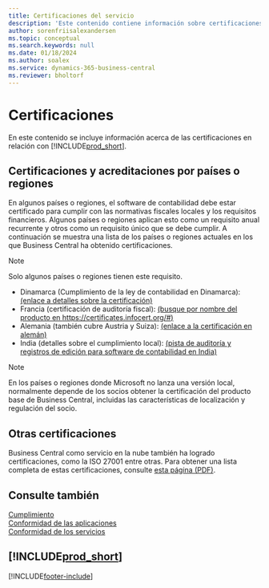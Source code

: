 ```yaml
---
title: Certificaciones del servicio
description: 'Este contenido contiene información sobre certificaciones en relación con Business Central, como certificaciones y acreditaciones específicas de la región.'
author: sorenfriisalexandersen
ms.topic: conceptual
ms.search.keywords: null
ms.date: 01/18/2024
ms.author: soalex
ms.service: dynamics-365-business-central
ms.reviewer: bholtorf
---
```


# <a name="certifications"></a>Certificaciones

En este contenido se incluye información acerca de las certificaciones en relación con [!INCLUDE[prod_short](../includes/prod_short.md)].  

## <a name="countryregion-specific-certifications-and-accreditations"></a>Certificaciones y acreditaciones por países o regiones

En algunos países o regiones, el software de contabilidad debe estar certificado para cumplir con las normativas fiscales locales y los requisitos financieros. Algunos países o regiones aplican esto como un requisito anual recurrente y otros como un requisito único que se debe cumplir. A continuación se muestra una lista de los países o regiones actuales en los que Business Central ha obtenido certificaciones.

> [!NOTE]
> Solo algunos países o regiones tienen este requisito.

- Dinamarca (Cumplimiento de la ley de contabilidad en Dinamarca): [(enlace a detalles sobre la certificación)](../localfunctionality/denmark/compliance-denmark.md)
- Francia (certificación de auditoría fiscal): [(busque por nombre del producto en https://certificates.infocert.org/#)](https://certificates.infocert.org/#)  
- Alemania (también cubre Austria y Suiza): [(enlace a la certificación en alemán)](https://swb.bdo.de/certificate/MS_D365BC_PS_880_DE_2018)
- India (detalles sobre el cumplimiento local): [(pista de auditoría y registros de edición para software de contabilidad en India)](../localfunctionality/india/india-audit-trail-edit-logs-accounting-software.md)

> [!NOTE]  
> En los países o regiones donde Microsoft no lanza una versión local, normalmente depende de los socios obtener la certificación del producto base de Business Central, incluidas las características de localización y regulación del socio.

## <a name="other-certifications"></a>Otras certificaciones

Business Central como servicio en la nube también ha logrado certificaciones, como la ISO 27001 entre otras. Para obtener una lista completa de estas certificaciones, consulte [esta página (PDF)](https://aka.ms/d365-compliance-list).

## <a name="see-also"></a>Consulte también

[Cumplimiento](compliance-overview.md)  
[Conformidad de las aplicaciones](compliance-application-compliance.md)  
[Conformidad de los servicios](compliance-service-compliance.md)  

## [!INCLUDE[prod_short](../includes/free_trial_md.md)]  


[!INCLUDE[footer-include](../includes/footer-banner.md)]
